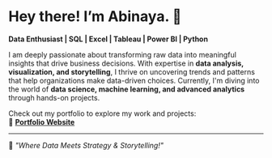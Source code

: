 
# Hey there! I’m Abinaya. 👋  

**Data Enthusiast | SQL | Excel | Tableau | Power BI | Python**  

I am deeply passionate about transforming raw data into meaningful insights that drive business decisions. With expertise in **data analysis, visualization, and storytelling**, I thrive on uncovering trends and patterns that help organizations make data-driven choices. Currently, I'm diving into the world of **data science, machine learning, and advanced analytics** through hands-on projects.  

Check out my portfolio to explore my work and projects:  
🔗 [**Portfolio Website**](https://accessible-aquarius-3c5.notion.site/Abinaya-Goud-186990c48fc7806c9890d1af183c26b7)  

---

🌟 *"Where Data Meets Strategy & Storytelling!"*  
